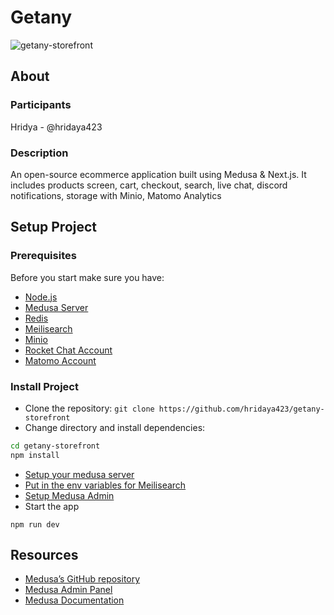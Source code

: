 # Getany

![getany-storefront](https://socialify.git.ci/hridaya423/getany-storefront/image?font=Inter&language=1&logo=https%3A%2F%2Fmedusajs.com%2Fimages%2Fmedusa-logo-black.svg&name=1&owner=1&pattern=Signal&stargazers=1&theme=Light)

## About

### Participants
Hridya - @hridaya423

### Description
An open-source ecommerce application built using Medusa & Next.js. It includes products screen, cart, checkout, search, live chat, discord notifications, storage with Minio, Matomo Analytics

## Setup Project

### Prerequisites

Before you start make sure you have:
* [Node.js](https://nodejs.org/en/)
* [Medusa Server](https://github.com/hridaya423/getany-server)
* [Redis](https://redis.io/docs/getting-started/installation/install-redis-on-windows/)
* [Meilisearch](https://docs.meilisearch.com/learn/getting_started/quick_start.html#setup-and-installation)
* [Minio](https://min.io/docs/minio/windows/index.html)
* [Rocket Chat Account](https://www.rocket.chat/)
* [Matomo Account](https://matomo.org/)

### Install Project
* Clone the repository:
`git clone https://github.com/hridaya423/getany-storefront`
* Change directory and install dependencies:
```bash
cd getany-storefront
npm install
```
* [Setup your medusa server](https://github.com/hridaya423/getany-server/blob/master/README.md)
* [Put in the env variables for Meilisearch](https://docs.medusajs.com/add-plugins/meilisearch#storefront-prerequisites)
* [Setup Medusa Admin](https://docs.medusajs.com/admin/quickstart/)
* Start the app

`npm run dev`

## Resources
- [Medusa’s GitHub repository](https://github.com/medusajs/medusa)
- [Medusa Admin Panel](https://github.com/medusajs/admin)
- [Medusa Documentation](https://docs.medusajs.com/)
